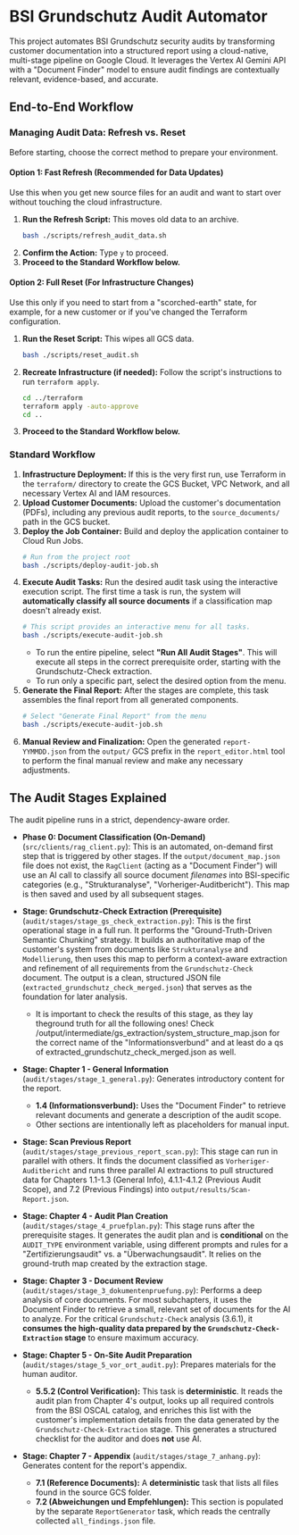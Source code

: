 # BSI Grundschutz Audit Automator

This project automates BSI Grundschutz security audits by transforming customer documentation into a structured report using a cloud-native, multi-stage pipeline on Google Cloud. It leverages the Vertex AI Gemini API with a "Document Finder" model to ensure audit findings are contextually relevant, evidence-based, and accurate.

## End-to-End Workflow

### Managing Audit Data: Refresh vs. Reset
Before starting, choose the correct method to prepare your environment.

#### **Option 1: Fast Refresh (Recommended for Data Updates)**
Use this when you get new source files for an audit and want to start over without touching the cloud infrastructure.

1.  **Run the Refresh Script:** This moves old data to an archive.
    ```bash
    bash ./scripts/refresh_audit_data.sh
    ```
2.  **Confirm the Action:** Type `y` to proceed.
3.  **Proceed to the Standard Workflow below.**

#### **Option 2: Full Reset (For Infrastructure Changes)**
Use this only if you need to start from a "scorched-earth" state, for example, for a new customer or if you've changed the Terraform configuration.

1.  **Run the Reset Script:** This wipes all GCS data.
    ```bash
    bash ./scripts/reset_audit.sh
    ```
2.  **Recreate Infrastructure (if needed):** Follow the script's instructions to run `terraform apply`.
    ```bash
    cd ../terraform
    terraform apply -auto-approve
    cd ..
    ```
3.  **Proceed to the Standard Workflow below.**

### Standard Workflow

1.  **Infrastructure Deployment:** If this is the very first run, use Terraform in the `terraform/` directory to create the GCS Bucket, VPC Network, and all necessary Vertex AI and IAM resources.
2.  **Upload Customer Documents:** Upload the customer's documentation (PDFs), including any previous audit reports, to the `source_documents/` path in the GCS bucket.
3.  **Deploy the Job Container:** Build and deploy the application container to Cloud Run Jobs.
    ```bash
    # Run from the project root
    bash ./scripts/deploy-audit-job.sh
    ```
4.  **Execute Audit Tasks:** Run the desired audit task using the interactive execution script. The first time a task is run, the system will **automatically classify all source documents** if a classification map doesn't already exist.
    ```bash
    # This script provides an interactive menu for all tasks.
    bash ./scripts/execute-audit-job.sh
    ```
    *   To run the entire pipeline, select **"Run All Audit Stages"**. This will execute all steps in the correct prerequisite order, starting with the Grundschutz-Check extraction.
    *   To run only a specific part, select the desired option from the menu.
5.  **Generate the Final Report:** After the stages are complete, this task assembles the final report from all generated components.
    ```bash
    # Select "Generate Final Report" from the menu
    bash ./scripts/execute-audit-job.sh
    ```
6.  **Manual Review and Finalization:** Open the generated `report-YYMMDD.json` from the `output/` GCS prefix in the `report_editor.html` tool to perform the final manual review and make any necessary adjustments.

## The Audit Stages Explained

The audit pipeline runs in a strict, dependency-aware order.

*   **Phase 0: Document Classification (On-Demand)** (`src/clients/rag_client.py`): This is an automated, on-demand first step that is triggered by other stages. If the `output/document_map.json` file does not exist, the `RagClient` (acting as a "Document Finder") will use an AI call to classify all source document *filenames* into BSI-specific categories (e.g., "Strukturanalyse", "Vorheriger-Auditbericht"). This map is then saved and used by all subsequent stages.

*   **Stage: Grundschutz-Check Extraction (Prerequisite)** (`audit/stages/stage_gs_check_extraction.py`): This is the first operational stage in a full run. It performs the "Ground-Truth-Driven Semantic Chunking" strategy. It builds an authoritative map of the customer's system from documents like `Strukturanalyse` and `Modellierung`, then uses this map to perform a context-aware extraction and refinement of all requirements from the `Grundschutz-Check` document. The output is a clean, structured JSON file (`extracted_grundschutz_check_merged.json`) that serves as the foundation for later analysis.
    * It is important to check the results of this stage, as they lay theground truth for all the following ones! Check /output/intermediate/gs_extraction/system_structure_map.json for the correct name of the "Informationsverbund" and at least do a qs of extracted_grundschutz_check_merged.json as well.


*   **Stage: Chapter 1 - General Information** (`audit/stages/stage_1_general.py`): Generates introductory content for the report.
    *   **1.4 (Informationsverbund):** Uses the "Document Finder" to retrieve relevant documents and generate a description of the audit scope.
    *   Other sections are intentionally left as placeholders for manual input.

*   **Stage: Scan Previous Report** (`audit/stages/stage_previous_report_scan.py`): This stage can run in parallel with others. It finds the document classified as `Vorheriger-Auditbericht` and runs three parallel AI extractions to pull structured data for Chapters 1.1-1.3 (General Info), 4.1.1-4.1.2 (Previous Audit Scope), and 7.2 (Previous Findings) into `output/results/Scan-Report.json`.

*   **Stage: Chapter 4 - Audit Plan Creation** (`audit/stages/stage_4_pruefplan.py`): This stage runs after the prerequisite stages. It generates the audit plan and is **conditional** on the `AUDIT_TYPE` environment variable, using different prompts and rules for a "Zertifizierungsaudit" vs. a "Überwachungsaudit". It relies on the ground-truth map created by the extraction stage.

*   **Stage: Chapter 3 - Document Review** (`audit/stages/stage_3_dokumentenpruefung.py`): Performs a deep analysis of core documents. For most subchapters, it uses the Document Finder to retrieve a small, relevant set of documents for the AI to analyze. For the critical `Grundschutz-Check` analysis (3.6.1), it **consumes the high-quality data prepared by the `Grundschutz-Check-Extraction` stage** to ensure maximum accuracy.

*   **Stage: Chapter 5 - On-Site Audit Preparation** (`audit/stages/stage_5_vor_ort_audit.py`): Prepares materials for the human auditor.
    *   **5.5.2 (Control Verification):** This task is **deterministic**. It reads the audit plan from Chapter 4's output, looks up all required controls from the BSI OSCAL catalog, and enriches this list with the customer's implementation details from the data generated by the `Grundschutz-Check-Extraction` stage. This generates a structured checklist for the auditor and does **not** use AI.

*   **Stage: Chapter 7 - Appendix** (`audit/stages/stage_7_anhang.py`): Generates content for the report's appendix.
    *   **7.1 (Reference Documents):** A **deterministic** task that lists all files found in the source GCS folder.
    *   **7.2 (Abweichungen und Empfehlungen):** This section is populated by the separate `ReportGenerator` task, which reads the centrally collected `all_findings.json` file.